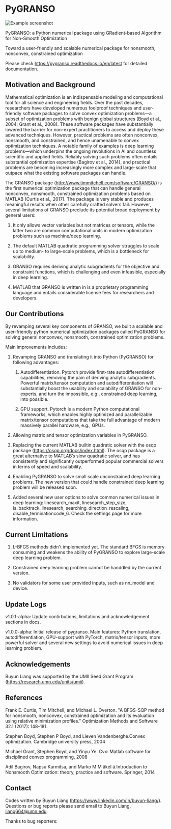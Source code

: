 # PyGRANSO

![Example screenshot](./logo.png)

PyGRANSO: a Python numerical package using GRadient-based Algorithm for Non-Smooth Optimization

Toward a user-friendly and scalable numerical package for nonsmooth, nonconvex, constrained optimization

Please check https://pygranso.readthedocs.io/en/latest for detailed documentation.

## Motivation and Background

Mathematical optimization is an indispensable modeling and computational tool for all science and 
engineering fields. Over the past decades, researchers have developed numerous foolproof techniques 
and user-friendly software packages to solve convex optimization problems—a subset of optimization 
problems with benign global structures (Boyd et al., 2004; Grant et al., 2008). These software 
packages have substantially lowered the barrier for non-expert practitioners to access and deploy 
these advanced techniques. However, practical problems are often nonconvex, nonsmooth, and constrained, 
and hence unamenable to convex optimization techniques. A notable family of examples is deep learning 
problems—which underpins the ongoing revolutions in AI and countless scientific and applied fields. 
Reliably solving such problems often entails substantial optimization expertise  (Bagirov et al., 2014), 
and practical problems are becoming increasingly more complex and large-scale that outpace what the existing 
software packages can handle. 

The GRANSO package (http://www.timmitchell.com/software/GRANSO/) is the first numerical optimization package that can handle general nonconvex, 
nonsmooth, constrained optimization problems based on MATLAB  (Curtis et al., 2017). The package is very stable and 
produces meaningful results when other carefully crafted solvers fail. However, several 
limitations of GRANSO preclude its potential broad deployment by general users:  

1. It only allows vector variables but not matrices or tensors, while the latter two are common 
computational units in modern optimization problems such as machine/deep learning.   

2. The default MATLAB quadratic programming solver struggles to scale up to medium- to large-scale 
problems, which is a bottleneck for scalability. 

3. GRANSO requires deriving analytic subgradients for the objective and constraint functions, which 
is challenging and even infeasible, especially in deep learning.  

4. MATLAB that GRANSO is written in is a proprietary programming language and entails considerable 
license fees for researchers and developers. 

## Our Contributions

By revamping several key components of GRANSO, we built a scalable and user-friendly python numerical optimization 
packages called PyGRANSO for solving general nonconvex, nonsmooth, constrained optimization problems. 

Main improvements includes:

1. Revamping GRANSO and translating it into Python (PyGRANSO) for following advantages:
   
   1) Autodifferentiation. Pytorch provide first-rate autodifferentiation capabilities, 
      removing the pain of deriving analytic subgradients. Powerful matrix/tensor 
      computation and autodifferentiation will substantially boost the usability and 
      scalability of GRANSO for non-experts, and turn the impossible, e.g., constrained deep 
      learning, into possible.

   2) GPU support. Pytorch is a modern Python computational frameworks, which enables highly optimized 
      and parallelizable matrix/tensor computations that take the full advantage of modern massively 
      parallel hardware, e.g., GPUs.

2. Allowing matrix and tensor optimization variables in PyGRANSO.

3. Replacing the current MATLAB builtin quadratic solver with the osqp package (https://osqp.org/docs/index.html). 
   The osqp package is a great alternative to MATLAB’s slow quadratic solver, 
   and has consistently and significantly outperformed popular commercial solvers 
   in terms of speed and scalability. 

4. Enabling PyGRANSO to solve small scale unconstrained deep learning problems. The new version that could 
   handle constrained deep learning problem will be released soon.  

5. Added several new user options to solve common numerical issues in deep learning: linesearch_maxit, linesearch_step_size, 
   is_backtrack_linesearch, searching_direction_rescaling, disable_terminationcode_6. Check the settings page for more information.

## Current Limitations

1. L-BFGS methods didn't implemented yet. The standard BFGS is memory consuming and weakens the ability of PyGRANSO to explore large-scale deep learning problem.

2. Constrained deep learning problem cannot be handdled by the current version.

3. No validators for some user provided inputs, such as nn_model and device.

## Update Logs

v1.0.1-alpha: Update contirbutions, limitations and acknowledgement sections in docs.

v1.0.0-alpha: Initial release of pygranso. Main features: Python translation, autodifferentiation, GPU-support with PyTorch, matrix/tensor inputs, more powerful solver and several new settings to avoid numerical issues in deep learning problem.

## Acknowledgements

Buyun Liang was supported by the UMII Seed Grant Program (https://research.umn.edu/units/umii).

## References

Frank E. Curtis, Tim Mitchell, and Michael L. Overton. "A BFGS-SQP method for nonsmooth, nonconvex, constrained optimization and its evaluation using relative minimization profiles." Optimization Methods and Software 32.1 (2017): 148-181.

Stephen Boyd, Stephen P Boyd, and Lieven Vandenberghe.Convex optimization. Cambridge university press, 2004

Michael Grant, Stephen Boyd, and Yinyu Ye. Cvx:  Matlab software for disciplined convex programming, 2008

Adil Bagirov, Napsu Karmitsa, and Marko M M ̈akel ̈a.Introduction to Nonsmooth Optimization: theory, practice and software. Springer, 2014

## Contact
Codes written by Buyun Liang (https://www.linkedin.com/in/buyun-liang/). Questions or bug reports please send email to Buyun Liang, liang664@umn.edu.

Thanks to bug reporters: 
